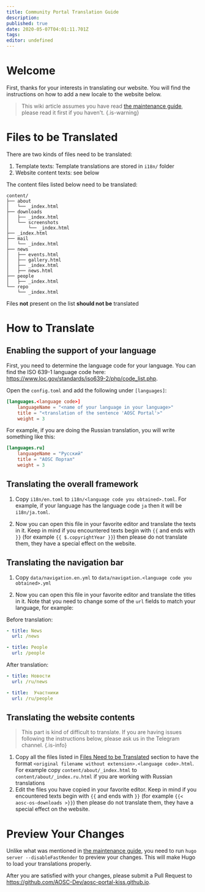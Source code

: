 ```yaml
---
title: Community Portal Translation Guide
description: 
published: true
date: 2020-05-07T04:01:11.701Z
tags: 
editor: undefined
---
```


# Welcome

First, thanks for your interests in translating our website. You will find the instructions on how to add a new locale to the website below.

> This wiki article assumes you have read [the maintenance guide](https://wiki.aosc.io/en/infra-community-portal), please read it first if you haven't.
{.is-warning}

# Files to be Translated

There are two kinds of files need to be translated:

1. Template texts: Template translations are stored in `i18n/` folder
2. Website content texts: see below

The content files listed below need to be translated:

```
content/
├── about
│   └── _index.html
├── downloads
│   ├── _index.html
│   └── screenshots
│       └── _index.html
├── _index.html
├── mail
│   └── _index.html
├── news
│   ├── events.html
│   ├── gallery.html
│   ├── _index.html
│   ├── news.html
├── people
│   ├── _index.html
└── repo
    └── _index.html
```

Files **not** present on the list **should not be** translated

# How to Translate

## Enabling the support of your language

First, you need to determine the language code for your language. You can find the ISO 639-1 language code here: https://www.loc.gov/standards/iso639-2/php/code_list.php.

Open the `config.toml` and add the following under `[languages]`:

```toml
[languages.<language code>]
    languageName = "<name of your language in your language>"
    title = "<translation of the sentence 'AOSC Portal'>"
    weight = 3
```

For example, if you are doing the Russian translation, you will write something like this:

```toml
[languages.ru]
    languageName = "Русский"
    title = "AOSC Портал"
    weight = 3
```

## Translating the overall framework

1. Copy `i18n/en.toml` to `i18n/<language code you obtained>.toml`. For example, if your language has the language code `ja` then it will be `i18n/ja.toml`.

1. Now you can open this file in your favorite editor and translate the texts in it. Keep in mind if you encountered texts begin with `{{` and ends with `}}` (for example `{{ $.copyrightYear }}`) then please do not translate them, they have a special effect on the website.

## Translating the navigation bar

1. Copy `data/navigation.en.yml` to `data/navigation.<language code you obtained>.yml`

1. Now you can open this file in your favorite editor and translate the titles in it. Note that you need to change some of the `url` fields to match your language, for example:

Before translation:

```yaml
- title: News
  url: /news

- title: People
  url: /people
```

After translation:

```yaml
- title: Новости
  url: /ru/news

- title:  Участники
  url: /ru/people
```

## Translating the website contents

> This part is kind of difficult to translate. If you are having issues following the instructions below, please ask us in the Telegram channel.
{.is-info}

1. Copy all the files listed in [Files Need to be Translated](#files-need-to-be-translated) section to have the format `<original filename without extension>.<language code>.html`. For example copy `content/about/_index.html` to `content/about/_index.ru.html` if you are working with Russian translations
2. Edit the files you have copied in your favorite editor. Keep in mind if you encountered texts begin with `{{` and ends with `}}` (for example `{{< aosc-os-downloads >}}`) then please do not translate them, they have a special effect on the website.

# Preview Your Changes

Unlike what was mentioned in [the maintenance guide](https://wiki.aosc.io/en/infra-community-portal), you need to run `hugo server --disableFastRender` to preview your changes. This will make Hugo to load your translations properly.

After you are satisfied with your changes, please submit a Pull Request to https://github.com/AOSC-Dev/aosc-portal-kiss.github.io.